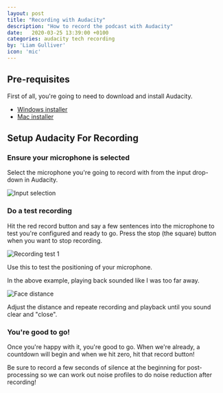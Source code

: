 ```yaml
---
layout: post
title: "Recording with Audacity"
description: "How to record the podcast with Audacity"
date:   2020-03-25 13:39:00 +0100
categories: audacity tech recording
by: 'Liam Gulliver'
icon: 'mic'     
---
```


## Pre-requisites

First of all, you're going to need to download and install Audacity.

* [Windows installer](https://www.fosshub.com/Audacity.html?dwl=audacity-win-2.3.3.exe)
* [Mac installer](https://www.fosshub.com/Audacity.html?dwl=audacity-macos-2.3.3.dmg)

## Setup Audacity For Recording

### Ensure your microphone is selected

Select the microphone you're going to record with from the input drop-down in Audacity.

![Input selection](/post-images/audacity-mic-select.png)

### Do a test recording

Hit the red record button and say a few sentences into the microphone to test you're configured and ready to go. Press the stop (the square) button when you want to stop recording.

![Recording test 1](/post-images/recording-example.png)

Use this to test the positioning of your microphone. 

In the above example, playing back sounded like I was too far away.

![Face distance](/post-images/face-distance.jpg)

Adjust the distance and repeate recording and playback until you sound clear and "close".

### You're good to go!

Once you're happy with it, you're good to go. When we're already, a countdown will begin and when we hit zero, hit that record button!

Be sure to record a few seconds of silence at the beginning for post-processing so we can work out noise profiles to do noise reduction after recording!